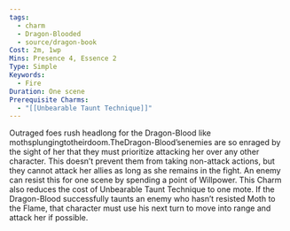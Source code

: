 ```yaml
---
tags:
  - charm
  - Dragon-Blooded
  - source/dragon-book
Cost: 2m, 1wp
Mins: Presence 4, Essence 2
Type: Simple
Keywords:
  - Fire
Duration: One scene
Prerequisite Charms:
  - "[[Unbearable Taunt Technique]]"
---
```

Outraged foes rush headlong for the Dragon-Blood like mothsplungingtotheirdoom.TheDragon-Blood’senemies are so enraged by the sight of her that they must prioritize attacking her over any other character. This doesn’t prevent them from taking non-attack actions, but they cannot attack her allies as long as she remains in the fight. An enemy can resist this for one scene by spending a point of Willpower. This Charm also reduces the cost of Unbearable Taunt Technique to one mote. If the Dragon-Blood successfully taunts an enemy who hasn’t resisted Moth to the Flame, that character must use his next turn to move into range and attack her if possible.